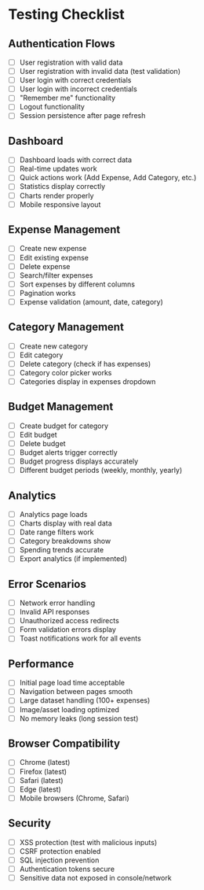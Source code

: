 # Testing Checklist

## Authentication Flows
- [ ] User registration with valid data
- [ ] User registration with invalid data (test validation)
- [ ] User login with correct credentials
- [ ] User login with incorrect credentials
- [ ] "Remember me" functionality
- [ ] Logout functionality
- [ ] Session persistence after page refresh

## Dashboard
- [ ] Dashboard loads with correct data
- [ ] Real-time updates work
- [ ] Quick actions work (Add Expense, Add Category, etc.)
- [ ] Statistics display correctly
- [ ] Charts render properly
- [ ] Mobile responsive layout

## Expense Management
- [ ] Create new expense
- [ ] Edit existing expense
- [ ] Delete expense
- [ ] Search/filter expenses
- [ ] Sort expenses by different columns
- [ ] Pagination works
- [ ] Expense validation (amount, date, category)

## Category Management
- [ ] Create new category
- [ ] Edit category
- [ ] Delete category (check if has expenses)
- [ ] Category color picker works
- [ ] Categories display in expenses dropdown

## Budget Management
- [ ] Create budget for category
- [ ] Edit budget
- [ ] Delete budget
- [ ] Budget alerts trigger correctly
- [ ] Budget progress displays accurately
- [ ] Different budget periods (weekly, monthly, yearly)

## Analytics
- [ ] Analytics page loads
- [ ] Charts display with real data
- [ ] Date range filters work
- [ ] Category breakdowns show
- [ ] Spending trends accurate
- [ ] Export analytics (if implemented)

## Error Scenarios
- [ ] Network error handling
- [ ] Invalid API responses
- [ ] Unauthorized access redirects
- [ ] Form validation errors display
- [ ] Toast notifications work for all events

## Performance
- [ ] Initial page load time acceptable
- [ ] Navigation between pages smooth
- [ ] Large dataset handling (100+ expenses)
- [ ] Image/asset loading optimized
- [ ] No memory leaks (long session test)

## Browser Compatibility
- [ ] Chrome (latest)
- [ ] Firefox (latest)
- [ ] Safari (latest)
- [ ] Edge (latest)
- [ ] Mobile browsers (Chrome, Safari)

## Security
- [ ] XSS protection (test with malicious inputs)
- [ ] CSRF protection enabled
- [ ] SQL injection prevention
- [ ] Authentication tokens secure
- [ ] Sensitive data not exposed in console/network
